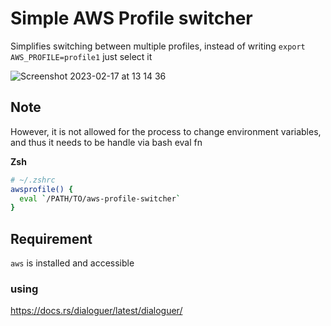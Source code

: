 # Simple AWS Profile switcher

Simplifies switching between multiple profiles, instead of writing `export AWS_PROFILE=profile1` just select it

![Screenshot 2023-02-17 at 13 14 36](https://user-images.githubusercontent.com/1544026/219651127-754a8f60-4f16-4fce-8a04-62f0c67592a6.png)

## Note
However, it is not allowed for the process to change environment variables, and thus it needs to be handle via bash eval fn


**Zsh**
```bash
# ~/.zshrc
awsprofile() {
  eval `/PATH/TO/aws-profile-switcher`
}
```

## Requirement
`aws` is installed and accessible


### using
https://docs.rs/dialoguer/latest/dialoguer/
